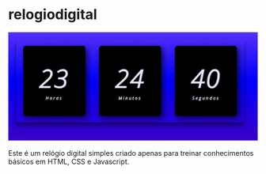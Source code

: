 # relogiodigital

<img src="capturadetela.PNG">

Este é um relógio digital simples criado apenas para treinar conhecimentos básicos em HTML, CSS e Javascript.

